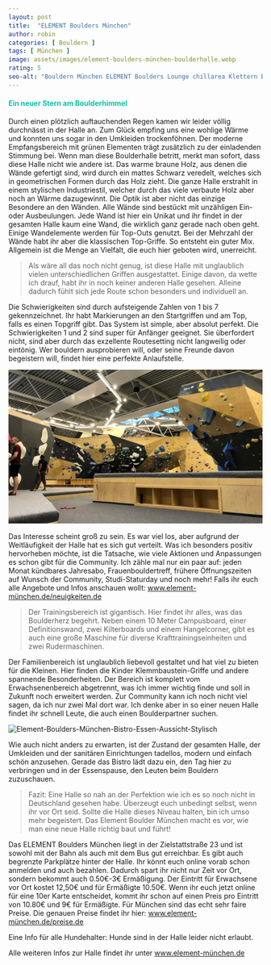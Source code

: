 ```yaml
---
layout: post
title:  "ELEMENT Boulders München"
author: robin
categories: [ Bouldern ]
tags: [ München ]
image: assets/images/element-boulders-münchen-boulderhalle.webp
rating: 5
seo-alt: "Bouldern München ELEMENT Boulders Lounge chillarea Klettern Boulderhalle Kletterhalle"
---
```


#### <span style="color:#00c5a1">Ein neuer Stern am Boulderhimmel</span>
Durch einen plötzlich auftauchenden Regen kamen wir leider völlig durchnässt in der Halle an. Zum Glück empfing uns eine wohlige Wärme und konnten uns sogar in den Umkleiden trockenföhnen. Der moderne Empfangsbereich mit grünen Elementen trägt zusätzlich zu der einladenden Stimmung bei. 
Wenn man diese Boulderhalle betritt, merkt man sofort, dass diese Halle nicht wie andere ist. Das warme braune Holz, aus denen die Wände gefertigt sind, wird durch ein mattes Schwarz veredelt, welches sich in geometrischen Formen durch das Holz zieht. Die ganze Halle erstrahlt in einem stylischen Industriestil, welcher durch das viele verbaute Holz aber noch an Wärme dazugewinnt. Die Optik ist aber nicht das einzige Besondere an den Wänden. Alle Wände sind bestückt mit unzähligen Ein- oder Ausbeulungen. Jede Wand ist hier ein Unikat und ihr findet in der gesamten Halle kaum eine Wand, die wirklich ganz gerade nach oben geht. Einige Wandelemente werden für Top-Outs genutzt. Bei der Mehrzahl der Wände habt ihr aber die klassischen Top-Griffe. So entsteht ein guter Mix. Allgemein ist die Menge an Vielfalt, die euch hier geboten wird, unerreicht.

>Als wäre all das noch nicht genug, ist diese Halle mit unglaublich vielen unterschiedlichen Griffen ausgestattet. Einige davon, da wette ich drauf, habt ihr in noch keiner anderen Halle gesehen. Alleine dadurch fühlt sich jede Route schon besonders und individuell an. 

Die Schwierigkeiten sind durch aufsteigende Zahlen von 1 bis 7 gekennzeichnet. Ihr habt Markierungen an den Startgriffen und am Top, falls es einen Topgriff gibt. Das System ist simple, aber absolut perfekt. 
Die Schwierigkeiten 1 und 2 sind super für Anfänger geeignet. Sie überfordert nicht, sind aber durch das exzellente Routesetting nicht langweilig oder eintönig. Wer bouldern ausprobieren will, oder seine Freunde davon begeistern will, findet hier eine perfekte Anlaufstelle.


<img src="/assets/images/einbinden/element-boulders-münchen-überhang.webp" alt="Element-Boulders-München-Überhang-Boulderwände-Branding-Stylisch" title="Element Boulders München Überhangwand"/>

Das Interesse scheint groß zu sein. Es war viel los, aber aufgrund der Weitläufigkeit der Halle hat es sich gut verteilt. 
Was ich besonders positiv hervorheben möchte, ist die Tatsache, wie viele Aktionen und Anpassungen es schon gibt für die Community. Ich zähle mal nur ein paar auf: jeden Monat kündbares Jahresabo, Frauenbouldertreff, frühere Öffnungszeiten auf Wunsch der Community, Studi-Staturday und noch mehr!
Falls ihr euch alle Angebote und Infos anschauen wollt: <a href="https://www.xn--element-mnchen-osb.de/news/articles/neuigkeiten.html" target="_blank">www.element-münchen.de/neuigkeiten.de</a> 

>Der Trainingsbereich ist gigantisch. Hier findet ihr alles, was das Boulderherz begehrt. Neben einem 10 Meter Campusboard, einer Definitionswand, zwei Kilterboards und einem Hangelcorner, gibt es auch eine große Maschine für diverse Krafttrainingseinheiten und zwei Rudermaschinen. 

Der Familienbereich ist unglaublich liebevoll gestaltet und hat viel zu bieten für die Kleinen. Hier finden die Kinder Klemmbaustein-Griffe und andere spannende Besonderheiten. Der Bereich ist komplett vom Erwachsenenbereich abgetrennt, was ich immer wichtig finde und soll in Zukunft noch erweitert werden. Zur Community kann ich noch nicht viel sagen, da ich nur zwei Mal dort war. Ich denke aber in so einer neuen Halle findet ihr schnell Leute, die auch einen Boulderpartner suchen.

<img src="/assets/images/einbinden/bistro-element-münchen.webp" alt="Element-Boulders-München-Bistro-Essen-Aussicht-Stylisch" title="Element Boulders München Bistro"/>

Wie auch nicht anders zu erwarten, ist der Zustand der gesamten Halle, der Umkleiden und der sanitären Einrichtungen tadellos, modern und einfach schön anzusehen.
Gerade das Bistro lädt dazu ein, den Tag hier zu verbringen und in der Essenspause, den Leuten beim Bouldern zuzuschauen.

> Fazit: Eine Halle so nah an der Perfektion wie ich es so noch nicht in Deutschland gesehen habe. Überzeugt euch unbedingt selbst, wenn ihr vor Ort seid. Sollte die Halle dieses Niveau halten, bin ich umso mehr begeistert. Das Element Boulder München macht es vor, wie man eine neue Halle richtig baut und führt!

Das ELEMENT Boulders München liegt in der Zielstattstraße 23 und ist sowohl mit der Bahn als auch mit dem Bus gut erreichbar. Es gibt auch begrenzte Parkplätze hinter der Halle. Ihr könnt euch online vorab schon anmelden und auch bezahlen. Dadurch spart ihr nicht nur Zeit vor Ort, sondern bekommt auch 0.50€-3€ Ermäßigung. Der Eintritt für Erwachsene vor Ort kostet 12,50€ und für Ermäßigte 10.50€. Wenn ihr euch jetzt online für eine 10er Karte entscheidet, kommt ihr schon auf einen Preis pro Eintritt von 10.80€ und 9€ für Ermäßigte. Für München sind das echt sehr faire Preise. Die genauen Preise findet ihr hier: <a href="https://www.xn--element-mnchen-osb.de/preise-oeffnungszeiten.html" target="_blank">www.element-münchen.de/preise.de</a>

Eine Info für alle Hundehalter: Hunde sind in der Halle leider nicht erlaubt.

Alle weiteren Infos zur Halle findet ihr unter <a href="https://www.xn--element-mnchen-osb.de/start.html" target="_blank">www.element-münchen.de</a>
